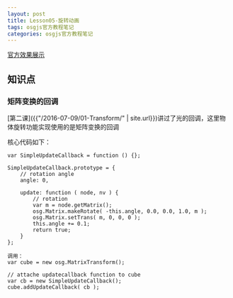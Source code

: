 ```yaml
---
layout: post
title: Lesson05-旋转动画
tags: osgjs官方教程笔记
categories: osgjs官方教程笔记
---
```

[官方效果展示](http://codepen.io/osgjs/pen/uxthp)

## 知识点

### 矩阵变换的回调 

[第二课]({{"/2016-07-09/01-Transform/" | site.url}})讲过了光的回调，这里物体旋转功能实现使用的是矩阵变换的回调

核心代码如下：

```
var SimpleUpdateCallback = function () {};

SimpleUpdateCallback.prototype = {
    // rotation angle
    angle: 0,

    update: function ( node, nv ) {
        // rotation
        var m = node.getMatrix();
        osg.Matrix.makeRotate( -this.angle, 0.0, 0.0, 1.0, m );
        osg.Matrix.setTrans( m, 0, 0, 0 );
        this.angle += 0.1;
        return true;
    }
};

调用：
var cube = new osg.MatrixTransform();

// attache updatecallback function to cube
var cb = new SimpleUpdateCallback();
cube.addUpdateCallback( cb );
```

